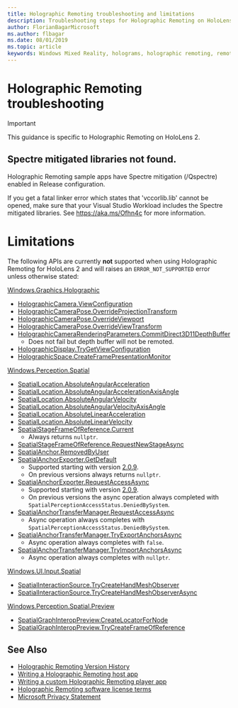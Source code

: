 ```yaml
---
title: Holographic Remoting troubleshooting and limitations
description: Troubleshooting steps for Holographic Remoting on HoloLens 2.
author: FlorianBagarMicrosoft
ms.author: flbagar
ms.date: 08/01/2019
ms.topic: article
keywords: Windows Mixed Reality, holograms, holographic remoting, remote rendering, network rendering, HoloLens, remote holograms, troubleshoot, help
---
```




# Holographic Remoting troubleshooting

> [!IMPORTANT]
> This guidance is specific to Holographic Remoting on HoloLens 2.

## Spectre mitigated libraries not found.

Holographic Remoting sample apps have Spectre mitigation (/Qspectre) enabled in Release configuration.

If you get a fatal linker error which states that 'vccorlib.lib' cannot be opened, make sure that your Visual Studio Workload includes the Spectre mitigated libraries. See https://aka.ms/Ofhn4c for more information.

# Limitations

The following APIs are currently **not** supported when using Holographic Remoting for HoloLens 2 and will raises an ```ERROR_NOT_SUPPORTED``` error unless otherwise stated:

[Windows.Graphics.Holographic](https://docs.microsoft.com/en-us/uwp/api/windows.graphics.holographic)

* [HolographicCamera.ViewConfiguration](https://docs.microsoft.com/en-us/uwp/api/windows.graphics.holographic.holographiccamera.viewconfiguration)
* [HolographicCameraPose.OverrideProjectionTransform](https://docs.microsoft.com/en-us/uwp/api/windows.graphics.holographic.holographiccamerapose.overrideprojectiontransform)
* [HolographicCameraPose.OverrideViewport](https://docs.microsoft.com/en-us/uwp/api/windows.graphics.holographic.holographiccamerapose.overrideviewport)
* [HolographicCameraPose.OverrideViewTransform](https://docs.microsoft.com/en-us/uwp/api/windows.graphics.holographic.holographiccamerapose.overrideviewtransform)
* [HolographicCameraRenderingParameters.CommitDirect3D11DepthBuffer](https://docs.microsoft.com/en-us/uwp/api/windows.graphics.holographic.holographiccamerarenderingparameters.commitdirect3d11depthbuffer#Windows_Graphics_Holographic_HolographicCameraRenderingParameters_CommitDirect3D11DepthBuffer_Windows_Graphics_DirectX_Direct3D11_IDirect3DSurface_)
  - Does not fail but depth buffer will not be remoted.
* [HolographicDisplay.TryGetViewConfiguration](https://docs.microsoft.com/en-us/uwp/api/windows.graphics.holographic.holographicdisplay.trygetviewconfiguration)
* [HolographicSpace.CreateFramePresentationMonitor](https://docs.microsoft.com/en-us/uwp/api/windows.graphics.holographic.holographicspace.createframepresentationmonitor)

[Windows.Perception.Spatial](https://docs.microsoft.com/en-us/uwp/api/windows.perception.spatial)

* [SpatialLocation.AbsoluteAngularAcceleration](https://docs.microsoft.com/en-us/uwp/api/windows.perception.spatial.spatiallocation.absoluteangularacceleration)
* [SpatialLocation.AbsoluteAngularAccelerationAxisAngle](https://docs.microsoft.com/en-us/uwp/api/windows.perception.spatial.spatiallocation.absoluteangularaccelerationaxisangle)
* [SpatialLocation.AbsoluteAngularVelocity](https://docs.microsoft.com/en-us/uwp/api/windows.perception.spatial.spatiallocation.absoluteangularvelocity)
* [SpatialLocation.AbsoluteAngularVelocityAxisAngle](https://docs.microsoft.com/en-us/uwp/api/windows.perception.spatial.spatiallocation.absoluteangularvelocityaxisangle)
* [SpatialLocation.AbsoluteLinearAcceleration](https://docs.microsoft.com/is-is/uwp/api/windows.perception.spatial.spatiallocation.absolutelinearacceleration)
* [SpatialLocation.AbsoluteLinearVelocity](https://docs.microsoft.com/en-us/uwp/api/windows.perception.spatial.spatiallocation.absolutelinearvelocity)
* [SpatialStageFrameOfReference.Current](https://docs.microsoft.com/en-us/uwp/api/windows.perception.spatial.spatialstageframeofreference.current)
  - Always returns ```nullptr```.
* [SpatialStageFrameOfReference.RequestNewStageAsync](https://docs.microsoft.com/en-us/uwp/api/windows.perception.spatial.spatialstageframeofreference.requestnewstageasync)
* [SpatialAnchor.RemovedByUser](https://docs.microsoft.com/en-us/uwp/api/windows.perception.spatial.spatialanchor.removedbyuser)
* [SpatialAnchorExporter.GetDefault](https://docs.microsoft.com/en-us/uwp/api/windows.perception.spatial.spatialanchorexporter.getdefault
)
  - Supported starting with version [2.0.9](holographic-remoting-version-history.md#v2.0.9). 
  - On previous versions always returns ```nullptr```. 
* [SpatialAnchorExporter.RequestAccessAsync](https://docs.microsoft.com/en-us/uwp/api/windows.perception.spatial.spatialanchorexporter.requestaccessasync
)
  - Supported starting with version [2.0.9](holographic-remoting-version-history.md#v2.0.9). 
  - On previous versions the async operation always completed with ```SpatialPerceptionAccessStatus.DeniedBySystem```.
* [SpatialAnchorTransferManager.RequestAccessAsync](https://docs.microsoft.com/en-us/uwp/api/windows.perception.spatial.spatialanchortransfermanager.requestaccessasync#Windows_Perception_Spatial_SpatialAnchorTransferManager_RequestAccessAsync)
  - Async operation always completes with ```SpatialPerceptionAccessStatus.DeniedBySystem```.
* [SpatialAnchorTransferManager.TryExportAnchorsAsync](https://docs.microsoft.com/en-us/uwp/api/windows.perception.spatial.spatialanchortransfermanager.tryexportanchorsasync#Windows_Perception_Spatial_SpatialAnchorTransferManager_TryExportAnchorsAsync_Windows_Foundation_Collections_IIterable_Windows_Foundation_Collections_IKeyValuePair_System_String_Windows_Perception_Spatial_SpatialAnchor___Windows_Storage_Streams_IOutputStream_)
  - Async operation always completes with ```false```.
* [SpatialAnchorTransferManager.TryImportAnchorsAsync](https://docs.microsoft.com/en-us/uwp/api/windows.perception.spatial.spatialanchortransfermanager.tryimportanchorsasync
)
  - Async operation always completes with ```nullptr```.

[Windows.UI.Input.Spatial](https://docs.microsoft.com/en-us/uwp/api/windows.ui.input.spatial)

* [SpatialInteractionSource.TryCreateHandMeshObserver](https://docs.microsoft.com/en-us/uwp/api/windows.ui.input.spatial.spatialinteractionsource.trycreatehandmeshobserver#Windows_UI_Input_Spatial_SpatialInteractionSource_TryCreateHandMeshObserver)
* [SpatialInteractionSource.TryCreateHandMeshObserverAsync](https://docs.microsoft.com/en-us/uwp/api/windows.ui.input.spatial.spatialinteractionsource.trycreatehandmeshobserverasync)

[Windows.Perception.Spatial.Preview](https://docs.microsoft.com/en-us/uwp/api/windows.perception.spatial.preview)

* [SpatialGraphInteropPreview.CreateLocatorForNode](https://docs.microsoft.com/en-us/uwp/api/windows.perception.spatial.preview.spatialgraphinteroppreview.createlocatorfornode)
* [SpatialGraphInteropPreview.TryCreateFrameOfReference](https://docs.microsoft.com/en-us/uwp/api/windows.perception.spatial.preview.spatialgraphinteroppreview.trycreateframeofreference)

## See Also
* [Holographic Remoting Version History](holographic-remoting-version-history.md)
* [Writing a Holographic Remoting host app](holographic-remoting-create-host.md)
* [Writing a custom Holographic Remoting player app](holographic-remoting-create-player.md)
* [Holographic Remoting software license terms](https://docs.microsoft.com/en-us/legal/mixed-reality/microsoft-holographic-remoting-software-license-terms)
* [Microsoft Privacy Statement](https://go.microsoft.com/fwlink/?LinkId=521839)